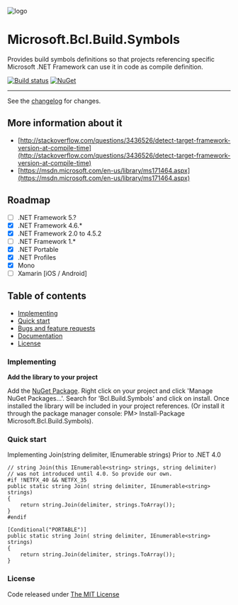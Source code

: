![logo](http://go.microsoft.com/fwlink/?LinkID=288859)

# Microsoft.Bcl.Build.Symbols

Provides build symbols definitions so that projects referencing specific Microsoft .NET Framework can use it in code as compile definition.

[![Build status](https://ci.appveyor.com/api/projects/status/uciwrypxuvsbeuqa?svg=true)](https://ci.appveyor.com/project/ennerperez/microsoft-bcl-build-symbols)
[![NuGet](http://img.shields.io/nuget/v/Microsoft.Bcl.Build.Symbols.svg)](https://www.nuget.org/packages/Microsoft.Bcl.Build.Symbols/)

---------------------------------------

See the [changelog](CHANGELOG.md) for changes.

## More information about it

- [http://stackoverflow.com/questions/3436526/detect-target-framework-version-at-compile-time](http://stackoverflow.com/questions/3436526/detect-target-framework-version-at-compile-time)
- [https://msdn.microsoft.com/en-us/library/ms171464.aspx](https://msdn.microsoft.com/en-us/library/ms171464.aspx)

## Roadmap

- [ ] .NET Framework 5.?
- [x] .NET Framework 4.6.*
- [x] .NET Framework 2.0 to 4.5.2
- [ ] .NET Framework 1.*
- [x] .NET Portable
- [x] .NET Profiles
- [x] Mono
- [ ] Xamarin [iOS / Android]

## Table of contents

* [Implementing](#implementing)
* [Quick start](#quick-start)
* [Bugs and feature requests](#bugs-and-feature-requests)
* [Documentation](#documentation)
* [License](#license)

### Implementing

**Add the library to your project**

Add the [NuGet Package](https://www.nuget.org/packages/Microsoft.Bcl.Build.Symbols/). Right click on your project and click 'Manage NuGet Packages...'. Search for 'Bcl.Build.Symbols' and click on install. Once installed the library will be included in your project references. (Or install it through the package manager console: PM> Install-Package Microsoft.Bcl.Build.Symbols).

### Quick start

Implementing Join(string delimiter, IEnumerable strings) Prior to .NET 4.0

```
// string Join(this IEnumerable<string> strings, string delimiter)
// was not introduced until 4.0. So provide our own.
#if !NETFX_40 && NETFX_35
public static string Join( string delimiter, IEnumerable<string> strings)
{
    return string.Join(delimiter, strings.ToArray());
}
#endif
```

```
[Conditional("PORTABLE")]
public static string Join( string delimiter, IEnumerable<string> strings)
{
    return string.Join(delimiter, strings.ToArray());
}
```

### License

Code released under [The MIT License](LICENSE)
